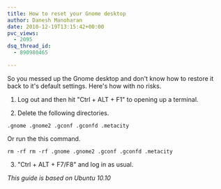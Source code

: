 ```yaml
---
title: How to reset your Gnome desktop
author: Danesh Manoharan
date: 2010-12-19T13:15:42+00:00
pvc_views:
  - 2095
dsq_thread_id:
  - 890980465

---
```

So you messed up the Gnome desktop and don't know how to restore it back to it's default settings. Here's how with no risks.

1. Log out and then hit "Ctrl + ALT + F1" to opening up a terminal.

2. Delete the following directories.

`.gnome .gnome2 .gconf .gconfd .metacity`

Or run the this command.

`rm -rf rm -rf .gnome .gnome2 .gconf .gconfd .metacity`

3. "Ctrl + ALT + F7/F8" and log in as usual.

_This guide is based on Ubuntu 10.10_